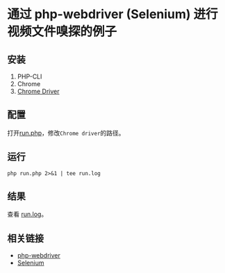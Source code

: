 # 通过 php-webdriver (Selenium) 进行视频文件嗅探的例子

## 安装

1. PHP-CLI
2. Chrome
3. [Chrome Driver](https://sites.google.com/a/chromium.org/chromedriver/downloads)

## 配置

打开[run.php](run.php)，修改`Chrome driver`的路径。

## 运行

```
php run.php 2>&1 | tee run.log
```

## 结果

查看 [run.log](run.log)。

## 相关链接

* [php-webdriver](https://github.com/php-webdriver/php-webdriver)
* [Selenium](https://www.selenium.dev/)
